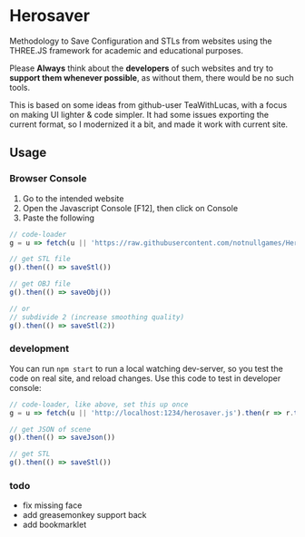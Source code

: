 # Herosaver

Methodology to Save Configuration and STLs from websites using the THREE.JS framework for academic and educational purposes.

Please **Always** think about the **developers** of such websites and try to **support them whenever possible**, as without them, there would be no such tools.

This is based on some ideas from github-user TeaWithLucas, with a focus on making UI lighter & code simpler. It had some issues exporting the current format, so I modernized it a bit, and made it work with current site.

## Usage
### Browser Console
  1. Go to the intended website
  2. Open the Javascript Console [F12], then click on Console
  3. Paste the following

```js
// code-loader
g = u => fetch(u || 'https://raw.githubusercontent.com/notnullgames/Herosaver/master/dist/herosaver.js').then(r => r.text()).then(eval)

// get STL file
g().then(() => saveStl())

// get OBJ file
g().then(() => saveObj())

// or
// subdivide 2 (increase smoothing quality)
g().then(() => saveStl(2))
```

### development

You can run `npm start` to run a local watching dev-server, so you test the code on real site, and reload changes. Use this code to test in developer console:

```js
// code-loader, like above, set this up once
g = u => fetch(u || 'http://localhost:1234/herosaver.js').then(r => r.text()).then(eval)

// get JSON of scene
g().then(() => saveJson())

// get STL
g().then(() => saveStl())
```

### todo

- fix missing face
- add greasemonkey support back
- add bookmarklet